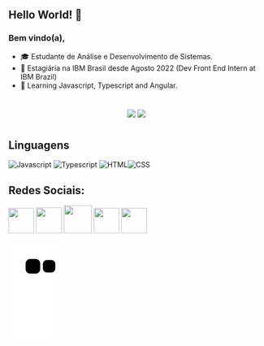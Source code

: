 ## Hello World! 👋
### Bem vindo(a), 

- :mortar_board: Estudante de Análise e Desenvolvimento de Sistemas.
- :briefcase: Estagiária na IBM Brasil desde Agosto 2022 (Dev Front End Intern at IBM Brazil)
- 🌱 Learning Javascript, Typescript and Angular.
#
<div align="center" style="display: inline_block>
 <a href="https://github.com/GiselleBarbosa">
  <img height="165em" src="https://github-readme-stats.vercel.app/api?username=GiselleBarbosa&show_icons=true&theme=dracula&include_all_commits=true&count_private=true"/>
  <img height="165em" src="https://github-readme-stats.vercel.app/api/top-langs/?username=GiselleBarbosa&layout=compact&langs_count=7&theme=dracula"/></a></div> 

#

## Linguagens
<div>
<img alt="Javascript" height="45" width="45" src="https://user-images.githubusercontent.com/93397497/190875179-03238a42-16c7-48bd-93d8-4d227259825d.png">
<img alt="Typescript" height="45" width="45" src="https://user-images.githubusercontent.com/93397497/190875273-44dd82c7-5221-4f4e-afc2-91996f2977b3.png">
<img alt="HTML" height="45" width="45" src="https://user-images.githubusercontent.com/93397497/190875198-7684bcbe-49c1-41e7-b625-54017acb7383.png"><img alt="CSS" height="45" width="45" src="https://user-images.githubusercontent.com/93397497/190875227-18109f01-5813-4c26-93a0-42ba77534f5c.png"> 
</div> 
  
  ## Redes Sociais:
  <div>
<a href = "mailto:giselle.barbosadev@gmail.com"><img width="50" height="50" src="https://cdn-icons-png.flaticon.com/512/552/552486.png" target="_blank"></a>		  <a href="https://www.linkedin.com/in/gisellebarb/" target="_blank"><img width="51" height="51" src="https://user-images.githubusercontent.com/93397497/173881361-44ebc3a1-211a-4550-a44a-73a7438bd1b7.png" target="_blank"></a>				<a href="https://discord.com/invite/rBeRrEtyp2" target="_blank"><img width="55" height="55" src="https://user-images.githubusercontent.com/93397497/173881237-d01020d1-47a8-4758-95a1-4d697cc8dd37.png" target="_blank"></a>		<a align="center" href="https://instagram.com/sellebarb" target="_blank"><img width="50" height="50" src="https://user-images.githubusercontent.com/93397497/173881702-c0aa228b-c3e0-4670-b1fa-9017ab3ddeac.png" target="_blank"></a>     <a align="center" href="https://gisellebarbosa.github.io/portfolio/" target="_blank"><img width="50" height="50" src="https://user-images.githubusercontent.com/93397497/173899426-9a6e8a5c-06db-4507-a3d7-eec6e64eaf35.png" target="_blank"></a>    
</div>
 
  
  
 ![Snake animation](https://github.com/GiselleBarbosa/GiselleBarbosa/blob/output/github-contribution-grid-snake.svg)

